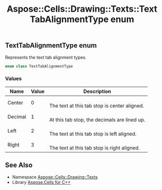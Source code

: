 ﻿---
title: Aspose::Cells::Drawing::Texts::TextTabAlignmentType enum
linktitle: TextTabAlignmentType
second_title: Aspose.Cells for C++ API Reference
description: 'Aspose::Cells::Drawing::Texts::TextTabAlignmentType enum. Represents the text tab alignment types in C++.'
type: docs
weight: 1900
url: /cpp/aspose.cells.drawing.texts/texttabalignmenttype/
---
## TextTabAlignmentType enum


Represents the text tab alignment types.

```cpp
enum class TextTabAlignmentType
```

### Values

| Name | Value | Description |
| --- | --- | --- |
| Center | 0 | <br>The text at this tab stop is center aligned. |
| Decimal | 1 | <br>At this tab stop, the decimals are lined up. |
| Left | 2 | <br>The text at this tab stop is left aligned. |
| Right | 3 | <br>The text at this tab stop is right aligned. |

## See Also

* Namespace [Aspose::Cells::Drawing::Texts](../)
* Library [Aspose.Cells for C++](../../)
